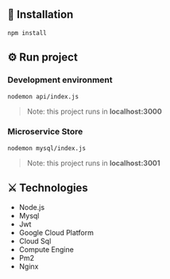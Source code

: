 ## 📖 Installation

`npm install`

## ⚙️ Run project

### Development environment

`nodemon api/index.js`

> Note: this project runs in **localhost:3000**

### Microservice Store

`nodemon mysql/index.js`

> Note: this project runs in **localhost:3001**

## ⚔️ Technologies

-   Node.js
-   Mysql
-   Jwt
-   Google Cloud Platform
-   Cloud Sql
-   Compute Engine
-   Pm2
-   Nginx

